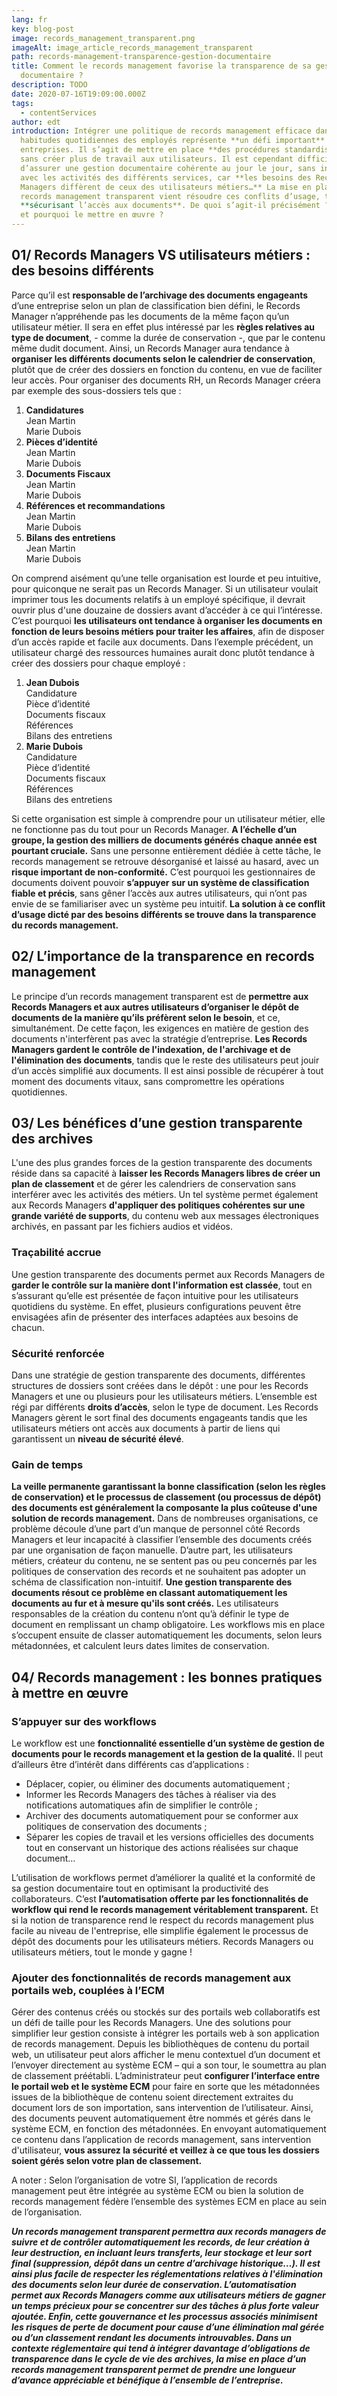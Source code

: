 ```yaml
---
lang: fr
key: blog-post
image: records_management_transparent.png
imageAlt: image_article_records_management_transparent
path: records-management-transparence-gestion-documentaire
title: Comment le records management favorise la transparence de sa gestion
  documentaire ?
description: TODO
date: 2020-07-16T19:09:00.000Z
tags:
  - contentServices
author: edt
introduction: Intégrer une politique de records management efficace dans les
  habitudes quotidiennes des employés représente **un défi important** pour les
  entreprises. Il s’agit de mettre en place **des procédures standardisées**,
  sans créer plus de travail aux utilisateurs. Il est cependant difficile
  d’assurer une gestion documentaire cohérente au jour le jour, sans interférer
  avec les activités des différents services, car **les besoins des Records
  Managers diffèrent de ceux des utilisateurs métiers…** La mise en place d’un
  records management transparent vient résoudre ces conflits d’usage, tout en
  **sécurisant l’accès aux documents**. De quoi s’agit-il précisément ? Comment
  et pourquoi le mettre en œuvre ?
---
```

## 01/ Records Managers VS utilisateurs métiers : des besoins différents

Parce qu’il est **responsable de l’archivage des documents engageants** d’une entreprise selon un plan de classification bien défini, le Records Manager n’appréhende pas les documents de la même façon qu’un utilisateur métier. Il sera en effet plus intéressé par les **règles relatives au type de document**, - comme la durée de conservation -, que par le contenu même dudit document. Ainsi, un Records Manager aura tendance à **organiser les différents documents selon le calendrier de conservation**, plutôt que de créer des dossiers en fonction du contenu, en vue de faciliter leur accès. Pour organiser des documents RH, un Records Manager créera par exemple des sous-dossiers tels que : 

1. **Candidatures**\
   Jean Martin\
   Marie Dubois
2. **Pièces d’identité**\
   Jean Martin\
   Marie Dubois
3. **Documents Fiscaux**\
   Jean Martin\
   Marie Dubois
4. **Références et recommandations**\
   Jean Martin\
   Marie Dubois
5. **Bilans des entretiens**\
   Jean Martin\
   Marie Dubois

On comprend aisément qu’une telle organisation est lourde et peu intuitive, pour quiconque ne serait pas un Records Manager. Si un utilisateur voulait imprimer tous les documents relatifs à un employé spécifique, il devrait ouvrir plus d'une douzaine de dossiers avant d’accéder à ce qui l’intéresse. C’est pourquoi **les utilisateurs ont tendance à organiser les documents en fonction de leurs besoins métiers pour traiter les affaires**, afin de disposer d’un accès rapide et facile aux documents. Dans l’exemple précédent, un utilisateur chargé des ressources humaines aurait donc plutôt tendance à créer des dossiers pour chaque employé :

1. **Jean Dubois**\
   Candidature\
   Pièce d’identité\
   Documents fiscaux\
   Références\
   Bilans des entretiens
2. **Marie Dubois**\
   Candidature\
   Pièce d’identité\
   Documents fiscaux\
   Références\
   Bilans des entretiens

Si cette organisation est simple à comprendre pour un utilisateur métier, elle ne fonctionne pas du tout pour un Records Manager. **A l’échelle d’un groupe, la gestion des milliers de documents générés chaque année est pourtant cruciale.** Sans une personne entièrement dédiée à cette tâche, le records management se retrouve désorganisé et laissé au hasard, avec un **risque important de non-conformité.** C’est pourquoi les gestionnaires de documents doivent pouvoir **s’appuyer sur un système de classification fiable et précis**, sans gêner l’accès aux autres utilisateurs, qui n’ont pas envie de se familiariser avec un système peu intuitif. **La solution à ce conflit d’usage dicté par des besoins différents se trouve dans la transparence du records management.**

## 02/ L’importance de la transparence en records management

Le principe d’un records management transparent est de **permettre aux Records Managers et aux autres utilisateurs d’organiser le dépôt de documents de la manière qu’ils préfèrent selon le besoin**, et ce, simultanément. De cette façon, les exigences en matière de gestion des documents n'interfèrent pas avec la stratégie d’entreprise. **Les Records Managers gardent le contrôle de l'indexation, de l'archivage et de l'élimination des documents**, tandis que le reste des utilisateurs peut jouir d’un accès simplifié aux documents. Il est ainsi possible de récupérer à tout moment des documents vitaux, sans compromettre les opérations quotidiennes.

## 03/ Les bénéfices d’une gestion transparente des archives 

L'une des plus grandes forces de la gestion transparente des documents réside dans sa capacité à **laisser les Records Managers libres de créer un plan de classement** et de gérer les calendriers de conservation sans interférer avec les activités des métiers. Un tel système permet également aux Records Managers **d'appliquer des politiques cohérentes sur une grande variété de supports**, du contenu web aux messages électroniques archivés, en passant par les fichiers audios et vidéos.

### Traçabilité accrue

Une gestion transparente des documents permet aux Records Managers de **garder le contrôle sur la manière dont l'information est classée**, tout en s’assurant qu’elle est présentée de façon intuitive pour les utilisateurs quotidiens du système. En effet, plusieurs configurations peuvent être envisagées afin de présenter des interfaces adaptées aux besoins de chacun.

### Sécurité renforcée

Dans une stratégie de gestion transparente des documents, différentes structures de dossiers sont créées dans le dépôt : une pour les Records Managers et une ou plusieurs pour les utilisateurs métiers. L’ensemble est régi par différents **droits d’accès**, selon le type de document. Les Records Managers gèrent le sort final des documents engageants tandis que les utilisateurs métiers ont accès aux documents à partir de liens qui garantissent un **niveau de sécurité élevé**. 

### Gain de temps

**La veille permanente garantissant la bonne classification (selon les règles de conservation) et le processus de classement (ou processus de dépôt) des documents est généralement la composante la plus coûteuse d'une solution de records management.** Dans de nombreuses organisations, ce problème découle d’une part d’un manque de personnel côté Records Managers et leur incapacité à classifier l’ensemble des documents créés par une organisation de façon manuelle. D’autre part, les utilisateurs métiers, créateur du contenu, ne se sentent pas ou peu concernés par les politiques de conservation des records et ne souhaitent pas adopter un schéma de classification non-intuitif. **Une gestion transparente des documents résout ce problème en classant automatiquement les documents au fur et à mesure qu'ils sont créés.** Les utilisateurs responsables de la création du contenu n’ont qu’à définir le type de document en remplissant un champ obligatoire. Les workflows mis en place s’occupent ensuite de classer automatiquement les documents, selon leurs métadonnées, et calculent leurs dates limites de conservation. 

## 04/ Records management : les bonnes pratiques à mettre en œuvre

### S’appuyer sur des workflows

Le workflow est une **fonctionnalité essentielle d’un système de gestion de documents pour le records management et la gestion de la qualité.** Il peut d’ailleurs être d’intérêt dans différents cas d’applications :

* Déplacer, copier, ou éliminer des documents automatiquement ; 
* Informer les Records Managers des tâches à réaliser via des notifications automatiques afin de simplifier le contrôle ; 
* Archiver des documents automatiquement pour se conformer aux politiques de conservation des documents ; 
* Séparer les copies de travail et les versions officielles des documents tout en conservant un historique des actions réalisées sur chaque document… 

L’utilisation de workflows permet d’améliorer la qualité et la conformité de sa gestion documentaire tout en optimisant la productivité des collaborateurs. C’est **l’automatisation offerte par les fonctionnalités de workflow qui rend le records management véritablement transparent.** Et si la notion de transparence rend le respect du records management plus facile au niveau de l'entreprise, elle simplifie également le processus de dépôt des documents pour les utilisateurs métiers. Records Managers ou utilisateurs métiers, tout le monde y gagne ! 

### Ajouter des fonctionnalités de records management aux portails web, couplées à l’ECM

Gérer des contenus créés ou stockés sur des portails web collaboratifs est un défi de taille pour les Records Managers. Une des solutions pour simplifier leur gestion consiste à intégrer les portails web à son application de records management. Depuis les bibliothèques de contenu du portail web, un utilisateur peut alors afficher le menu contextuel d’un document et l’envoyer directement au système ECM – qui a son tour, le soumettra au plan de classement préétabli. L’administrateur peut **configurer l’interface entre le portail web et le système ECM** pour faire en sorte que les métadonnées issues de la bibliothèque de contenu soient directement extraites du document lors de son importation, sans intervention de l’utilisateur. Ainsi, des documents peuvent automatiquement être nommés et gérés dans le système ECM, en fonction des métadonnées. En envoyant automatiquement ce contenu dans l’application de records management, sans intervention d'utilisateur, **vous assurez la sécurité et veillez à ce que tous les dossiers soient gérés selon votre plan de classement.**

A noter : Selon l’organisation de votre SI, l’application de records management peut être intégrée au système ECM ou bien la solution de records management fédère l’ensemble des systèmes ECM en place au sein de l’organisation.

***Un records management transparent permettra aux records managers de suivre et de contrôler automatiquement les records, de leur création à leur destruction, en incluant leurs transferts, leur stockage et leur sort final (suppression, dépôt dans un centre d’archivage historique…). Il est ainsi plus facile de respecter les réglementations relatives à l'élimination des documents selon leur durée de conservation. L’automatisation permet aux Records Managers comme aux utilisateurs métiers de gagner un temps précieux pour se concentrer sur des tâches à plus forte valeur ajoutée. Enfin, cette gouvernance et les processus associés minimisent les risques de perte de document pour cause d’une élimination mal gérée ou d’un classement rendant les documents introuvables. Dans un contexte réglementaire qui tend à intégrer davantage d’obligations de transparence dans le cycle de vie des archives, la mise en place d’un records management transparent permet de prendre une longueur d’avance appréciable et bénéfique à l’ensemble de l’entreprise.***
